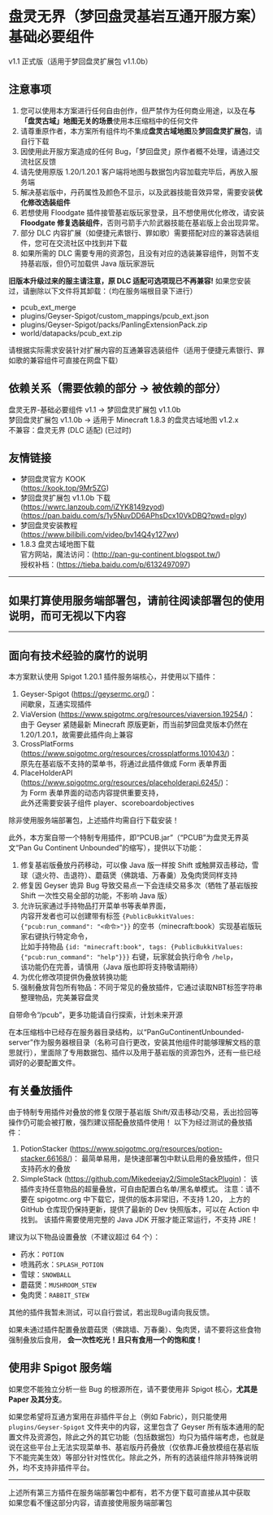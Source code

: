 # 盘灵无界（梦回盘灵基岩互通开服方案）基础必要组件
v1.1 正式版（适用于梦回盘灵扩展包 v1.1.0b）

## 注意事项
1. 您可以使用本方案进行任何自由创作，但严禁作为任何商业用途，以及在**与「盘灵古域」地图无关的场景**使用本压缩档中的任何文件
2. 请尊重原作者，本方案所有组件均不集成**盘灵古域地图**及**梦回盘灵扩展包**，请自行下载
3. 因使用此开服方案造成的任何 Bug，「梦回盘灵」原作者概不处理，请通过交流社区反馈
4. 请先使用原版 1.20/1.20.1 客户端将地图与数据包内容加载完毕后，再放入服务端
5. 解决基岩版中，丹药属性及颜色不显示，以及武器技能音效异常，需要安装**优化修改选装组件**
6. 若想使用 Floodgate 插件接管基岩版玩家登录，且不想使用优化修改，请安装 **Floodgate 修复选装组件**，否则弓箭手六阶武器技能在基岩版上会出现异常。
7. 部分 DLC 内容扩展（如便捷元素银行、罪如歌）需要搭配对应的兼容选装组件，您可在交流社区中找到并下载
8. 如果所需的 DLC 需要专用的资源包，且没有对应的选装兼容组件，则暂不支持基岩版，但仍可加载供 Java 版玩家游玩

**旧版本升级过来的服主请注意，原 DLC 适配可选项现已不再兼容!** 如果您安装过，请删除以下文件将其卸载：（均在服务端根目录下进行）

- pcub_ext_merge
- plugins/Geyser-Spigot/custom_mappings/pcub_ext.json
- plugins/Geyser-Spigot/packs/PanlingExtensionPack.zip
- world/datapacks/pcub_ext.zip

请根据实际需求安装针对扩展内容的互通兼容选装组件（适用于便捷元素银行、罪如歌的兼容组件可直接在网盘下载）

## 依赖关系（需要依赖的部分 -> 被依赖的部分）
盘灵无界-基础必要组件 v1.1 -> 梦回盘灵扩展包 v1.1.0b  
梦回盘灵扩展包 v1.1.0b -> 适用于 Minecraft 1.8.3 的盘灵古域地图 v1.2.x  
不兼容：盘灵无界 (DLC 适配) (已过时)  

## 友情链接
- 梦回盘灵官方 KOOK  
	(https://kook.top/9Mr5ZG)
- 梦回盘灵扩展包 v1.1.0b 下载  
	(https://wwrc.lanzoub.com/iZYK8149zyod)  
	(https://pan.baidu.com/s/1y5NuvDD6APhsDcx10VkDBQ?pwd=plgy)
- 梦回盘灵安装教程  
	(https://www.bilibili.com/video/bv14Q4y127wv)
- 1.8.3 盘灵古域地图下载  
	官方网站，魔法访问：(http://pan-gu-continent.blogspot.tw/)  
	授权补档：(https://tieba.baidu.com/p/6132497097)

--------------------------------------------------------------------------------

## 如果打算使用服务端部署包，请前往阅读部署包的使用说明，而可无视以下内容

--------------------------------------------------------------------------------

## 面向有技术经验的腐竹的说明

本方案默认使用 Spigot 1.20.1 插件服务端核心，并使用以下插件：
1. Geyser-Spigot (https://geysermc.org/)：  
	间歇泉，互通实现插件
2. ViaVersion (https://www.spigotmc.org/resources/viaversion.19254/)：  
	由于 Geyser 紧随最新 Minecraft 原版更新，而当前梦回盘灵版本仍然在 1.20/1.20.1，故需要此插件向上兼容
3. CrossPlatForms (https://www.spigotmc.org/resources/crossplatforms.101043/)：  
	原先在基岩版不支持的菜单书，将通过此插件做成 Form 表单界面
4. PlaceHolderAPI (https://www.spigotmc.org/resources/placeholderapi.6245/)：  
	为 Form 表单界面的动态内容提供重要支持，  
	此外还需要安装子组件 player、scoreboardobjectives

除非使用服务端部署包，上述插件均需自行下载安装！

此外，本方案自带一个特制专用插件，即“PCUB.jar”（“PCUB”为盘灵无界英文“Pan Gu Continent Unbounded”的缩写），提供以下功能：  
1. 修复基岩版叠放丹药移动，可以像 Java 版一样按 Shift 或触屏双击移动，雪球（退火符、击退符）、蘑菇煲（佛跳墙、万春羹）及兔肉煲同样支持
2. 修复因 Geyser 诡异 Bug 导致交易点一下会连续交易多次（牺牲了基岩版按 Shift 一次性交易全部的功能，不影响 Java 版）
3. 允许玩家通过手持物品打开菜单书等表单界面，  
	内容开发者也可以创建带有标签 `{PublicBukkitValues: {"pcub:run_command": "<命令>"}}` 的空书（minecraft:book）实现基岩版玩家右键执行特定命令，  
	比如手持物品 `{id: "minecraft:book", tags: {PublicBukkitValues: {"pcub:run_command": "help"}}}` 右键，玩家就会执行命令 `/help`，  
	该功能仍在完善，请慎用（Java 版也即将支持敬请期待）
4. 为优化修改项提供伪叠放转换功能
5. 强制叠放背包所有物品：不同于常见的叠放插件，它通过读取NBT标签字符串整理物品，完美兼容盘灵

自带命令“/pcub”，更多功能请自行探索，计划未来开源

在本压缩档中已经存在服务器目录结构，以“PanGuContinentUnbounded-server”作为服务器根目录（名称可自行更改，安装其他组件时能够理解文档的意思就行），里面除了专用数据包、插件以及用于基岩版的资源包外，还有一些已经调好的必要配置文件。

## 有关叠放插件

由于特制专用插件对叠放的修复仅限于基岩版 Shift/双击移动/交易，丢出捡回等操作仍可能会被打散，强烈建议搭配叠放插件使用！
以下为经过测试的叠放插件：
1. PotionStacker (https://www.spigotmc.org/resources/potion-stacker.66168/)：
	最简单易用，是快速部署包中默认启用的叠放插件，但只支持药水的叠放
2. SimpleStack (https://github.com/Mikedeejay2/SimpleStackPlugin)：
	该插件支持任意物品的超量叠放，可自由配置白名单/黑名单模式。
	注意：请不要在 spigotmc.org 中下载它，提供的版本非常旧，不支持 1.20，
	上方的 GitHub 仓库现仍保持更新，提供了最新的 Dev 快照版本，可以在 Action 中找到。
	该插件需要使用完整的 Java JDK 开服才能正常运行，不支持 JRE！

建议为以下物品设置叠放（不建议超过 64 个）：
- 药水：`POTION`
- 喷溅药水：`SPLASH_POTION`
- 雪球：`SNOWBALL`
- 蘑菇煲：`MUSHROOM_STEW`
- 兔肉煲：`RABBIT_STEW`

其他的插件我暂未测试，可以自行尝试，若出现Bug请向我反馈。

如果未通过插件配置叠放蘑菇煲（佛跳墙、万春羹）、兔肉煲，请不要将这些食物强制叠放后食用， **会一次性吃光！且只有食用一个的饱和度！**

## 使用非 Spigot 服务端

如果您不能独立分析一些 Bug 的根源所在，请不要使用非 Spigot 核心，**尤其是 Paper 及其分支**。

如果您希望将互通方案用在非插件平台上（例如 Fabric），则只能使用 `plugins/Geyser-Spigot` 文件夹中的内容，这里包含了 Geyser 所有版本通用的配置文件及资源包，除此之外的其它功能（包括数据包）均只为插件端考虑，也就是说在这些平台上无法实现菜单书、基岩版丹药叠放（仅依靠JE叠放模组在基岩版下不能完美生效）等部分针对性优化。除此之外，所有的选装组件除非特殊说明外，均不支持非插件平台。

--------------------------------------------------------------------------------

上述所有第三方插件在服务端部署包中都有，若不方便下载可直接从其中获取  
如果您看不懂这部分内容，请直接使用服务端部署包  